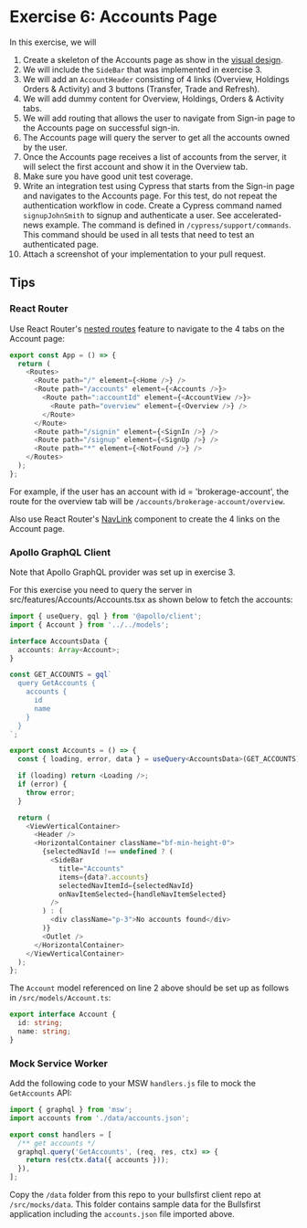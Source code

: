 # Exercise 6: Accounts Page

In this exercise, we will

1. Create a skeleton of the Accounts page as show in the
   [visual design](https://www.figma.com/file/UdOTt1Z2fTnm0Cbi0FA1We/Bullsfirst).
2. We will include the `SideBar` that was implemented in exercise 3.
3. We will add an `AccountHeader` consisting of 4 links (Overview, Holdings
   Orders & Activity) and 3 buttons (Transfer, Trade and Refresh).
4. We will add dummy content for Overview, Holdings, Orders & Activity tabs.
5. We will add routing that allows the user to navigate from Sign-in page to the
   Accounts page on successful sign-in.
6. The Accounts page will query the server to get all the accounts owned by the
   user.
7. Once the Accounts page receives a list of accounts from the server, it will
   select the first account and show it in the Overview tab.
8. Make sure you have good unit test coverage.
9. Write an integration test using Cypress that starts from the Sign-in page and
   navigates to the Accounts page. For this test, do not repeat the
   authentication workflow in code. Create a Cypress command named
   `signupJohnSmith` to signup and authenticate a user. See accelerated-news
   example. The command is defined in `/cypress/support/commands`. This command
   should be used in all tests that need to test an authenticated page.
10. Attach a screenshot of your implementation to your pull request.

## Tips

### React Router

Use React Router's
[nested routes](https://github.com/ReactTraining/react-router/blob/dev/docs/installation/getting-started.md#nested-routes)
feature to navigate to the 4 tabs on the Account page:

```typescript jsx
export const App = () => {
  return (
    <Routes>
      <Route path="/" element={<Home />} />
      <Route path="/accounts" element={<Accounts />}>
        <Route path=":accountId" element={<AccountView />}>
          <Route path="overview" element={<Overview />} />
        </Route>
      </Route>
      <Route path="/signin" element={<SignIn />} />
      <Route path="/signup" element={<SignUp />} />
      <Route path="*" element={<NotFound />} />
    </Routes>
  );
};
```

For example, if the user has an account with id = 'brokerage-account', the route
for the overview tab will be `/accounts/brokerage-account/overview`.

Also use React Router's
[NavLink](https://github.com/ReactTraining/react-router/blob/dev/docs/api-reference.md#navlink)
component to create the 4 links on the Account page.

### Apollo GraphQL Client

Note that Apollo GraphQL provider was set up in exercise 3.

For this exercise you need to query the server in
src/features/Accounts/Accounts.tsx as shown below to fetch the accounts:

```typescript jsx
import { useQuery, gql } from '@apollo/client';
import { Account } from '../../models';

interface AccountsData {
  accounts: Array<Account>;
}

const GET_ACCOUNTS = gql`
  query GetAccounts {
    accounts {
      id
      name
    }
  }
`;

export const Accounts = () => {
  const { loading, error, data } = useQuery<AccountsData>(GET_ACCOUNTS);

  if (loading) return <Loading />;
  if (error) {
    throw error;
  }

  return (
    <ViewVerticalContainer>
      <Header />
      <HorizontalContainer className="bf-min-height-0">
        {selectedNavId !== undefined ? (
          <SideBar
            title="Accounts"
            items={data?.accounts}
            selectedNavItemId={selectedNavId}
            onNavItemSelected={handleNavItemSelected}
          />
        ) : (
          <div className="p-3">No accounts found</div>
        )}
        <Outlet />
      </HorizontalContainer>
    </ViewVerticalContainer>
  );
};
```

The `Account` model referenced on line 2 above should be set up as follows in
`/src/models/Account.ts`:

```ts
export interface Account {
  id: string;
  name: string;
}
```

### Mock Service Worker

Add the following code to your MSW `handlers.js` file to mock the `GetAccounts`
API:

```typescript jsx
import { graphql } from 'msw';
import accounts from './data/accounts.json';

export const handlers = [
  /** get accounts */
  graphql.query('GetAccounts', (req, res, ctx) => {
    return res(ctx.data({ accounts }));
  }),
];
```

Copy the `/data` folder from this repo to your bullsfirst client repo at
`/src/mocks/data`. This folder contains sample data for the Bullsfirst
application including the `accounts.json` file imported above.
